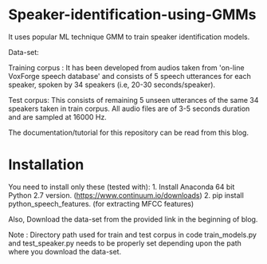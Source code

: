 # Speaker-identification-using-GMMs

It uses popular ML technique GMM to train speaker identification models.

Data-set:

Training corpus : It has been developed from audios taken from 'on-line VoxForge speech database' and consists of 5 speech       utterances for each speaker, spoken by 34 speakers (i.e, 20-30 seconds/speaker).

Test corpus: This consists of remaining 5 unseen utterances of the same 34 speakers taken in train corpus. All audio files are of 3-5 seconds duration and are sampled at 16000 Hz.

The documentation/tutorial for this repository can be read from this blog.




# Installation

You need to install only these (tested with):
    1. Install Anaconda 64 bit Python 2.7 version. (https://www.continuum.io/downloads)
    2. pip install python_speech_features. (for extracting MFCC features)

Also, Download the data-set from the provided link in the beginning of blog.

Note : Directory path used for train and test corpus in code train_models.py and test_speaker.py needs to be properly set depending upon the path where you download the data-set.
